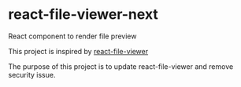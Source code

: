 # react-file-viewer-next

React component to render file preview

This project is inspired by [react-file-viewer](https://github.com/plangrid/react-file-viewer)

The purpose of this project is to update react-file-viewer and remove security issue.
